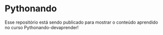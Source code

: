 # Pythonando
Esse repositório está sendo publicado para mostrar o conteúdo aprendido no curso Pythonando-devaprender!
